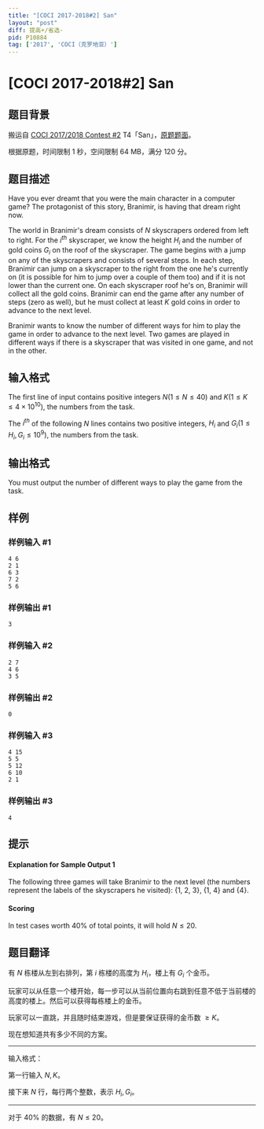 ```yaml
---
title: "[COCI 2017-2018#2] San"
layout: "post"
diff: 提高+/省选-
pid: P10884
tag: ['2017', 'COCI（克罗地亚）']
---
```

# [COCI 2017-2018#2] San
## 题目背景

搬运自 [COCI 2017/2018 Contest #2](https://hsin.hr/coci/archive/2017_2018/) T4「San」，[原题题面](https://hsin.hr/coci/archive/2017_2018/contest2_tasks.pdf)。

根据原题，时间限制 1 秒，空间限制 64 MB，满分 120 分。
## 题目描述

Have you ever dreamt that you were the main character in a computer game? The protagonist of this story, Branimir, is having that dream right now.

The world in Branimir's dream consists of $N$ skyscrapers ordered from left to right. For the $i^{th}$ skyscraper, we know the height $H_i$ and the number of gold coins $G_i$ on the roof of the skyscraper. The game begins with a jump on any of the skyscrapers and consists of several steps. In each step, Branimir can jump on a skyscraper to the right from the one he's currently on (it is possible for him to jump over a couple of them too) and if it is not lower than the current one. On each skyscraper roof he's on, Branimir will collect all the gold coins. Branimir can end the game after any number of steps (zero as well), but he must collect at least $K$ gold coins in order to advance to the next level.

Branimir wants to know the number of different ways for him to play the game in order to advance to the next level. Two games are played in different ways if there is a skyscraper that was visited in one game, and not in the other.
## 输入格式

The first line of input contains positive integers $N(1\leq N \leq 40)$ and $K(1\leq K\leq 4\times 10^{10}$), the numbers from the task.

The $i^{th}$ of the following 
$N$ lines contains two positive integers, $H_i$ and $G_i(1\leq H_i,G_i \leq 10^9$), the numbers from the task.
## 输出格式

You must output the number of different ways to play the game from the task.
## 样例

### 样例输入 #1
```
4 6
2 1
6 3
7 2
5 6
```
### 样例输出 #1
```
3
```
### 样例输入 #2
```
2 7
4 6
3 5
```
### 样例输出 #2
```
0
```
### 样例输入 #3
```
4 15
5 5
5 12
6 10
2 1
```
### 样例输出 #3
```
4
```
## 提示

#### Explanation for Sample Output 1

The following three games will take Branimir to the next level (the numbers represent the labels of the skyscrapers he visited): {1, 2, 3}, {1, 4} and {4}.

#### Scoring

In test cases worth 40% of total points, it will hold 
$N\leq 20$.
## 题目翻译

有 $N$ 栋楼从左到右排列，第 $i$ 栋楼的高度为 $H_i$，楼上有 $G_i$ 个金币。

玩家可以从任意一个楼开始，每一步可以从当前位置向右跳到任意不低于当前楼的高度的楼上。然后可以获得每栋楼上的金币。

玩家可以一直跳，并且随时结束游戏，但是要保证获得的金币数 $\geq K$。

现在想知道共有多少不同的方案。

---
输入格式：

第一行输入 $N,K$。

接下来 $N$ 行，每行两个整数，表示 $H_i,G_i$。

---
对于 $40\%$ 的数据，有 $N\leq 20$。
